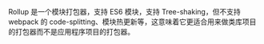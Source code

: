 Rollup 是一个模块打包器，支持 ES6 模块，支持 Tree-shaking，但不支持 webpack 的 code-splitting、模块热更新等，这意味着它更适合用来做类库项目的打包器而不是应用程序项目的打包器。
